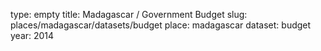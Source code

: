 type: empty
title: Madagascar / Government Budget
slug: places/madagascar/datasets/budget
place: madagascar
dataset: budget
year: 2014
